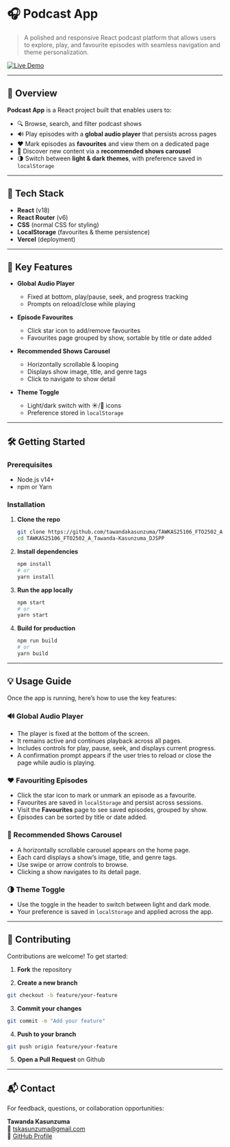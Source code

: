 # 🎧 Podcast App

> A polished and responsive React podcast platform that allows users to explore, play, and favourite episodes with seamless navigation and theme personalization.

[![Live Demo](https://img.shields.io/badge/Live_Demo-Vercel-000?logo=vercel&logoColor=white&style=flat)](https://ear-buzz-podcast.vercel.app/)

---

## 📝 Overview

**Podcast App** is a React project built that enables users to:

- 🔍 Browse, search, and filter podcast shows
- 🔊 Play episodes with a **global audio player** that persists across pages
- ❤️ Mark episodes as **favourites** and view them on a dedicated page
- 🎠 Discover new content via a **recommended shows carousel**
- 🌗 Switch between **light & dark themes**, with preference saved in `localStorage`

---

## 🧰 Tech Stack

- **React** (v18)
- **React Router** (v6)
- **CSS** (normal CSS for styling)
- **LocalStorage** (favourites & theme persistence)
- **Vercel** (deployment)

---

## 🚀 Key Features

- **Global Audio Player**

  - Fixed at bottom, play/pause, seek, and progress tracking
  - Prompts on reload/close while playing

- **Episode Favourites**

  - Click star icon to add/remove favourites
  - Favourites page grouped by show, sortable by title or date added

- **Recommended Shows Carousel**

  - Horizontally scrollable & looping
  - Displays show image, title, and genre tags
  - Click to navigate to show detail

- **Theme Toggle**
  - Light/dark switch with ☀️/🌙 icons
  - Preference stored in `localStorage`

---

## 🛠️ Getting Started

### Prerequisites

- Node.js v14+
- npm or Yarn

### Installation

1. **Clone the repo**

   ```bash
   git clone https://github.com/tawandakasunzuma/TAWKAS25106_FTO2502_A_Tawanda-Kasunzuma_DJSPP.git
   cd TAWKAS25106_FTO2502_A_Tawanda-Kasunzuma_DJSPP
   ```

2. **Install dependencies**

   ```bash
   npm install
   # or
   yarn install
   ```

3. **Run the app locally**

   ```bash
   npm start
   # or
   yarn start
   ```

4. **Build for production**

   ```bash
   npm run build
   # or
   yarn build
   ```

---

## 💡 Usage Guide

Once the app is running, here’s how to use the key features:

### 🔊 Global Audio Player

- The player is fixed at the bottom of the screen.
- It remains active and continues playback across all pages.
- Includes controls for play, pause, seek, and displays current progress.
- A confirmation prompt appears if the user tries to reload or close the page while audio is playing.

### ❤️ Favouriting Episodes

- Click the star icon to mark or unmark an episode as a favourite.
- Favourites are saved in `localStorage` and persist across sessions.
- Visit the **Favourites** page to see saved episodes, grouped by show.
- Episodes can be sorted by title or date added.

### 🎠 Recommended Shows Carousel

- A horizontally scrollable carousel appears on the home page.
- Each card displays a show’s image, title, and genre tags.
- Use swipe or arrow controls to browse.
- Clicking a show navigates to its detail page.

### 🌗 Theme Toggle

- Use the toggle in the header to switch between light and dark mode.
- Your preference is saved in `localStorage` and applied across the app.

---

## 🧩 Contributing

Contributions are welcome! To get started:

1. **Fork** the repository

2. **Create a new branch**

```bash
git checkout -b feature/your-feature
```

3. **Commit your changes**

```bash
git commit -m "Add your feature"
```

4. **Push to your branch**

```bash
git push origin feature/your-feature
```

5. **Open a Pull Request** on Github

---

## 📬 Contact

For feedback, questions, or collaboration opportunities:

**Tawanda Kasunzuma**  
📧 [tskasunzuma@gmail.com](mailto:tskasunzuma@gmail.com)  
🔗 [GitHub Profile](https://github.com/tawandakasunzuma)

